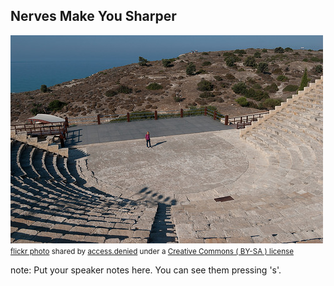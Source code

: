 ##  Nerves Make You Sharper

<a title="Stagefright?" href="https://flickr.com/photos/access/15777811222"><img src="/images/15777811222_737c9fd04c.jpg" /></a><br /><small><a title="Stagefright?" href="https://flickr.com/photos/access/15777811222">flickr photo</a> shared by <a href="https://flickr.com/people/access">access.denied</a> under a <a href="https://creativecommons.org/licenses/by-sa/2.0/">Creative Commons ( BY-SA ) license</a> </small>

note:
    Put your speaker notes here.
    You can see them pressing 's'.
